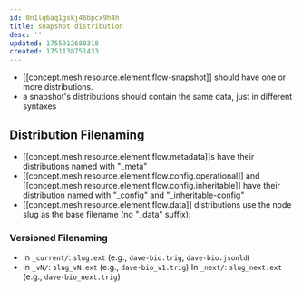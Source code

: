 ```yaml
---
id: 0n1lq6aq1gskj46bpcx9h4h
title: snapshot distribution
desc: ''
updated: 1755912680318
created: 1751138751433
---
```


- [[concept.mesh.resource.element.flow-snapshot]] should have one or more distributions.
- a snapshot's distributions should contain the same data, just in different syntaxes 

## Distribution Filenaming

- [[concept.mesh.resource.element.flow.metadata]]s have their distributions named with "_meta" 
- [[concept.mesh.resource.element.flow.config.operational]] and [[concept.mesh.resource.element.flow.config.inheritable]] have their distribution named with "_config" and "_inheritable-config"
- [[concept.mesh.resource.element.flow.data]] distributions use the node slug as the base filename (no "_data" suffix):

### Versioned Filenaming

- In `_current/`: `slug.ext` (e.g., `dave-bio.trig`, `dave-bio.jsonld`)
- In `_vN/`: `slug_vN.ext` (e.g., `dave-bio_v1.trig`)
  In `_next/`: `slug_next.ext` (e.g., `dave-bio_next.trig`)
